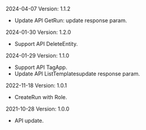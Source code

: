 2024-04-07 Version: 1.1.2
- Update API GetRun: update response param.


2024-01-30 Version: 1.2.0
- Support API DeleteEntity.


2024-01-29 Version: 1.1.0
- Support API TagApp.
- Update API ListTemplatesupdate response param.


2022-11-18 Version: 1.0.1
- CreateRun with Role.

2021-10-28 Version: 1.0.0
- API update.

